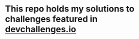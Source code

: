 # This repo holds my solutions to challenges featured in [devchallenges.io](https://www.devchallenges.io/paths)
